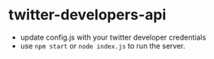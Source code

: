 # twitter-developers-api

- update config.js with your twitter developer credentials
- use ```npm start``` or ```node index.js``` to run the server.